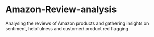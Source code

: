 # Amazon-Review-analysis
Analysing the reviews of Amazon products and gathering insights on sentiment, helpfulness and customer/ product red flagging   
